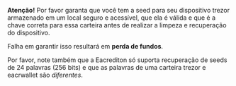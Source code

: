**Atenção!** Por favor garanta que você tem a seed para seu dispositivo trezor 
armazenado em um local seguro e acessível, que ela é válida e que é a chave
correta para essa carteira antes de realizar a limpeza e recuperação do dispositivo.

Falha em garantir isso resultará em **perda de fundos**.

Por favor, note também que a Eacrediton só suporta recuperação de seeds de 24 palavras 
(256 bits) e que as palavras de uma carteira trezor e eacrwallet são *diferentes*.
